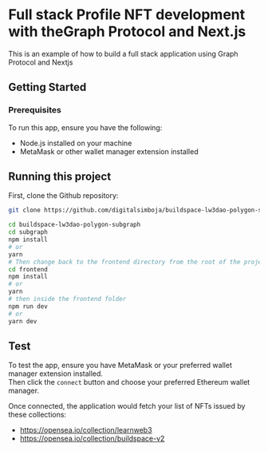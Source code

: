# Full stack Profile NFT development with theGraph Protocol and Next.js

This is an example of how to build a full stack application using Graph Protocol and Nextjs

## Getting Started

### Prerequisites

To run this app, ensure you have the following:

- Node.js installed on your machine
- MetaMask or other wallet manager extension installed

## Running this project

First, clone the Github repository:

```bash
git clone https://github.com/digitalsimboja/buildspace-lw3dao-polygon-subgraph.git

cd buildspace-lw3dao-polygon-subgraph
cd subgraph
npm install
# or
yarn
# Then change back to the frontend directory from the root of the project
cd frontend
npm install
# or
yarn
# then inside the frontend folder
npm run dev
# or
yarn dev
```

## Test

To test the app, ensure you have MetaMask or your preferred wallet manager extension installed.  
Then click the `connect` button and choose your preferred Ethereum wallet manager.

Once connected, the application would fetch your list of NFTs issued by these collections:

- https://opensea.io/collection/learnweb3
- https://opensea.io/collection/buildspace-v2
